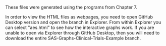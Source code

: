 These files were generated using the programs from Chapter 7.

In order to view the HTML files as webpages, you need to open GitHub Desktop version and open the branch in Explorer. From within Explorer you can select "aes.html" to see how the interactive graphs work. 
If you are unable to open via Explorer through GitHub Desktop, then you will need to download the entire SAS-Graphs-Clinical-Trials-Example branch.
